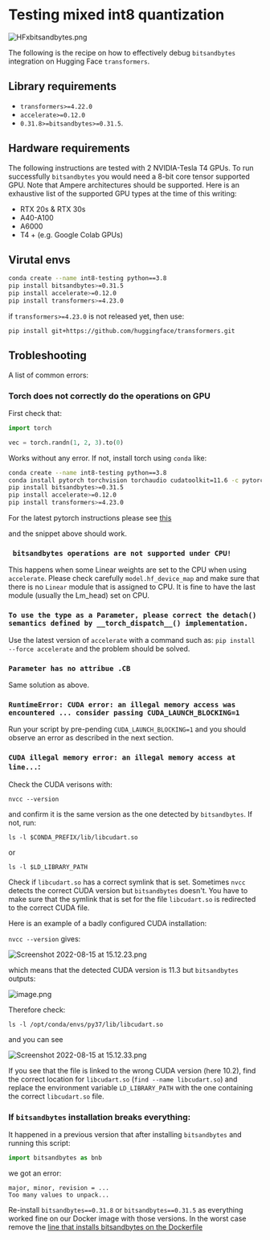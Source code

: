 # Testing mixed int8 quantization

![HFxbitsandbytes.png](https://s3.amazonaws.com/moonup/production/uploads/1660567705337-62441d1d9fdefb55a0b7d12c.png)

The following is the recipe on how to effectively debug `bitsandbytes` integration on Hugging Face `transformers`.

## Library requirements

+ `transformers>=4.22.0`
+ `accelerate>=0.12.0` 
+ `0.31.8>=bitsandbytes>=0.31.5`.
## Hardware requirements

The following instructions are tested with 2 NVIDIA-Tesla T4 GPUs. To run successfully `bitsandbytes` you would need a 8-bit core tensor supported GPU. Note that Ampere architectures should be supported. Here is an exhaustive list of the supported GPU types at the time of this writing:

- RTX 20s & RTX 30s
- A40-A100
- A6000
- T4 + (e.g. Google Colab GPUs) 

## Virutal envs

```bash
conda create --name int8-testing python==3.8
pip install bitsandbytes>=0.31.5
pip install accelerate>=0.12.0
pip install transformers>=4.23.0
```
if `transformers>=4.23.0` is not released yet, then use:
```
pip install git+https://github.com/huggingface/transformers.git
```

## Trobleshooting

A list of common errors:

### Torch does not correctly do the operations on GPU

First check that:

```py
import torch

vec = torch.randn(1, 2, 3).to(0)
```

Works without any error. If not, install torch using `conda` like:

```bash
conda create --name int8-testing python==3.8
conda install pytorch torchvision torchaudio cudatoolkit=11.6 -c pytorch -c conda-forge
pip install bitsandbytes>=0.31.5
pip install accelerate>=0.12.0
pip install transformers>=4.23.0
```
For the latest pytorch instructions please see [this](https://pytorch.org/get-started/locally/)

and the snippet above should work.

### ` bitsandbytes operations are not supported under CPU!`

This happens when some Linear weights are set to the CPU when using `accelerate`. Please check carefully `model.hf_device_map` and make sure that there is no `Linear` module that is assigned to CPU. It is fine to have the last module (usually the Lm_head) set on CPU.

### `To use the type as a Parameter, please correct the detach() semantics defined by __torch_dispatch__() implementation.`

Use the latest version of `accelerate` with a command such as: `pip install --force accelerate` and the problem should be solved.

### `Parameter has no attribue .CB` 

Same solution as above.

### `RuntimeError: CUDA error: an illegal memory access was encountered ... consider passing CUDA_LAUNCH_BLOCKING=1`

Run your script by pre-pending `CUDA_LAUNCH_BLOCKING=1` and you should observe an error as described in the next section.

### `CUDA illegal memory error: an illegal memory access at line...`:

Check the CUDA verisons with:
```
nvcc --version
```
and confirm it is the same version as the one detected by `bitsandbytes`. If not, run:
```
ls -l $CONDA_PREFIX/lib/libcudart.so
```
or 
```
ls -l $LD_LIBRARY_PATH
```
Check if `libcudart.so` has a correct symlink that is set. Sometimes `nvcc` detects the correct CUDA version but `bitsandbytes` doesn't. You have to make sure that the symlink that is set for the file `libcudart.so` is redirected to the correct CUDA file. 

Here is an example of a badly configured CUDA installation:

`nvcc --version` gives:

![Screenshot 2022-08-15 at 15.12.23.png](https://s3.amazonaws.com/moonup/production/uploads/1660569220888-62441d1d9fdefb55a0b7d12c.png)

which means that the detected CUDA version is 11.3 but `bitsandbytes` outputs:

![image.png](https://s3.amazonaws.com/moonup/production/uploads/1660569284243-62441d1d9fdefb55a0b7d12c.png)

Therefore check:

```
ls -l /opt/conda/envs/py37/lib/libcudart.so
```

and you can see

![Screenshot 2022-08-15 at 15.12.33.png](https://s3.amazonaws.com/moonup/production/uploads/1660569176504-62441d1d9fdefb55a0b7d12c.png)

If you see that the file is linked to the wrong CUDA version (here 10.2), find the correct location for `libcudart.so` (`find --name libcudart.so`) and replace the environment variable `LD_LIBRARY_PATH` with the one containing the correct `libcudart.so` file.

### If `bitsandbytes` installation breaks everything:

It happened in a previous version that after installing `bitsandbytes` and running this script:

```py
import bitsandbytes as bnb
```

we got an error:

```
major, minor, revision = ...
Too many values to unpack...
```

Re-install `bitsandbytes==0.31.8` or `bitsandbytes==0.31.5` as everything worked fine on our Docker image with those versions. In the worst case remove the [line that installs bitsandbytes on the Dockerfile](https://github.com/huggingface/transformers/blob/d6eeb871706db0d64ab9ffd79f9545d95286b536/docker/transformers-all-latest-gpu/Dockerfile#L49)